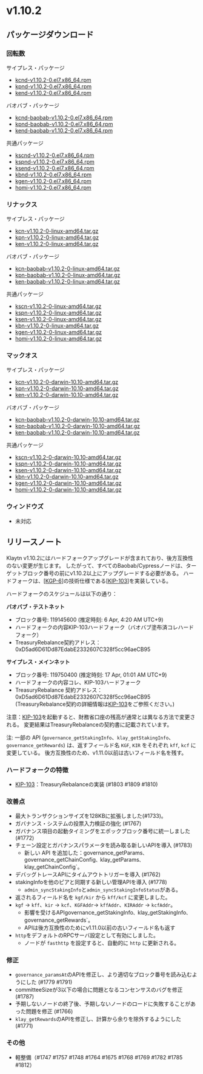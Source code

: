 # v1.10.2

## パッケージダウンロード

### 回転数<a id="rpm"></a>

サイプレス・パッケージ

- [kcnd-v1.10.2-0.el7.x86_64.rpm](https://packages.klaytn.net/klaytn/v1.10.2/kcnd-v1.10.2-0.el7.x86_64.rpm)
- [kpnd-v1.10.2-0.el7.x86_64.rpm](https://packages.klaytn.net/klaytn/v1.10.2/kpnd-v1.10.2-0.el7.x86_64.rpm)
- [kend-v1.10.2-0.el7.x86_64.rpm](https://packages.klaytn.net/klaytn/v1.10.2/kend-v1.10.2-0.el7.x86_64.rpm)

バオバブ・パッケージ

- [kcnd-baobab-v1.10.2-0.el7.x86_64.rpm](https://packages.klaytn.net/klaytn/v1.10.2/kcnd-baobab-v1.10.2-0.el7.x86_64.rpm)
- [kpnd-baobab-v1.10.2-0.el7.x86_64.rpm](https://packages.klaytn.net/klaytn/v1.10.2/kpnd-baobab-v1.10.2-0.el7.x86_64.rpm)
- [kend-baobab-v1.10.2-0.el7.x86_64.rpm](https://packages.klaytn.net/klaytn/v1.10.2/kend-baobab-v1.10.2-0.el7.x86_64.rpm)

共通パッケージ

- [kscnd-v1.10.2-0.el7.x86_64.rpm](https://packages.klaytn.net/klaytn/v1.10.2/kscnd-v1.10.2-0.el7.x86_64.rpm)
- [kspnd-v1.10.2-0.el7.x86_64.rpm](https://packages.klaytn.net/klaytn/v1.10.2/kspnd-v1.10.2-0.el7.x86_64.rpm)
- [ksend-v1.10.2-0.el7.x86_64.rpm](https://packages.klaytn.net/klaytn/v1.10.2/ksend-v1.10.2-0.el7.x86_64.rpm)
- [kbnd-v1.10.2-0.el7.x86_64.rpm](https://packages.klaytn.net/klaytn/v1.10.2/kbnd-v1.10.2-0.el7.x86_64.rpm)
- [kgen-v1.10.2-0.el7.x86_64.rpm](https://packages.klaytn.net/klaytn/v1.10.2/kgen-v1.10.2-0.el7.x86_64.rpm)
- [homi-v1.10.2-0.el7.x86_64.rpm](https://packages.klaytn.net/klaytn/v1.10.2/homi-v1.10.2-0.el7.x86_64.rpm)

### リナックス<a id="linux"></a>

サイプレス・パッケージ

- [kcn-v1.10.2-0-linux-amd64.tar.gz](https://packages.klaytn.net/klaytn/v1.10.2/kcn-v1.10.2-0-linux-amd64.tar.gz)
- [kpn-v1.10.2-0-linux-amd64.tar.gz](https://packages.klaytn.net/klaytn/v1.10.2/kpn-v1.10.2-0-linux-amd64.tar.gz)
- [ken-v1.10.2-0-linux-amd64.tar.gz](https://packages.klaytn.net/klaytn/v1.10.2/ken-v1.10.2-0-linux-amd64.tar.gz)

バオバブ・パッケージ

- [kcn-baobab-v1.10.2-0-linux-amd64.tar.gz](https://packages.klaytn.net/klaytn/v1.10.2/kcn-baobab-v1.10.2-0-linux-amd64.tar.gz)
- [kpn-baobab-v1.10.2-0-linux-amd64.tar.gz](https://packages.klaytn.net/klaytn/v1.10.2/kpn-baobab-v1.10.2-0-linux-amd64.tar.gz)
- [ken-baobab-v1.10.2-0-linux-amd64.tar.gz](https://packages.klaytn.net/klaytn/v1.10.2/ken-baobab-v1.10.2-0-linux-amd64.tar.gz)

共通パッケージ

- [kscn-v1.10.2-0-linux-amd64.tar.gz](https://packages.klaytn.net/klaytn/v1.10.2/kscn-v1.10.2-0-linux-amd64.tar.gz)
- [kspn-v1.10.2-0-linux-amd64.tar.gz](https://packages.klaytn.net/klaytn/v1.10.2/kspn-v1.10.2-0-linux-amd64.tar.gz)
- [ksen-v1.10.2-0-linux-amd64.tar.gz](https://packages.klaytn.net/klaytn/v1.10.2/ksen-v1.10.2-0-linux-amd64.tar.gz)
- [kbn-v1.10.2-0-linux-amd64.tar.gz](https://packages.klaytn.net/klaytn/v1.10.2/kbn-v1.10.2-0-linux-amd64.tar.gz)
- [kgen-v1.10.2-0-linux-amd64.tar.gz](https://packages.klaytn.net/klaytn/v1.10.2/kgen-v1.10.2-0-linux-amd64.tar.gz)
- [homi-v1.10.2-0-linux-amd64.tar.gz](https://packages.klaytn.net/klaytn/v1.10.2/homi-v1.10.2-0-linux-amd64.tar.gz)

### マックオス<a id="macos"></a>

サイプレス・パッケージ

- [kcn-v1.10.2-0-darwin-10.10-amd64.tar.gz](https://packages.klaytn.net/klaytn/v1.10.2/kcn-v1.10.2-0-darwin-10.10-amd64.tar.gz)
- [kpn-v1.10.2-0-darwin-10.10-amd64.tar.gz](https://packages.klaytn.net/klaytn/v1.10.2/kpn-v1.10.2-0-darwin-10.10-amd64.tar.gz)
- [ken-v1.10.2-0-darwin-10.10-amd64.tar.gz](https://packages.klaytn.net/klaytn/v1.10.2/ken-v1.10.2-0-darwin-10.10-amd64.tar.gz)

バオバブ・パッケージ

- [kcn-baobab-v1.10.2-0-darwin-10.10-amd64.tar.gz](https://packages.klaytn.net/klaytn/v1.10.2/kcn-baobab-v1.10.2-0-darwin-10.10-amd64.tar.gz)
- [kpn-baobab-v1.10.2-0-darwin-10.10-amd64.tar.gz](https://packages.klaytn.net/klaytn/v1.10.2/kpn-baobab-v1.10.2-0-darwin-10.10-amd64.tar.gz)
- [ken-baobab-v1.10.2-0-darwin-10.10-amd64.tar.gz](https://packages.klaytn.net/klaytn/v1.10.2/ken-baobab-v1.10.2-0-darwin-10.10-amd64.tar.gz)

共通パッケージ

- [kscn-v1.10.2-0-darwin-10.10-amd64.tar.gz](https://packages.klaytn.net/klaytn/v1.10.2/kscn-v1.10.2-0-darwin-10.10-amd64.tar.gz)
- [kspn-v1.10.2-0-darwin-10.10-amd64.tar.gz](https://packages.klaytn.net/klaytn/v1.10.2/kspn-v1.10.2-0-darwin-10.10-amd64.tar.gz)
- [ksen-v1.10.2-0-darwin-10.10-amd64.tar.gz](https://packages.klaytn.net/klaytn/v1.10.2/ksen-v1.10.2-0-darwin-10.10-amd64.tar.gz)
- [kbn-v1.10.2-0-darwin-10.10-amd64.tar.gz](https://packages.klaytn.net/klaytn/v1.10.2/kbn-v1.10.2-0-darwin-10.10-amd64.tar.gz)
- [kgen-v1.10.2-0-darwin-10.10-amd64.tar.gz](https://packages.klaytn.net/klaytn/v1.10.2/kgen-v1.10.2-0-darwin-10.10-amd64.tar.gz)
- [homi-v1.10.2-0-darwin-10.10-amd64.tar.gz](https://packages.klaytn.net/klaytn/v1.10.2/homi-v1.10.2-0-darwin-10.10-amd64.tar.gz)

### ウィンドウズ<a id="windows"></a>

- 未対応

## リリースノート

Klaytn v1.10.2にはハードフォークアップグレードが含まれており、後方互換性のない変更が生じます。 したがって、すべてのBaobab/Cypressノードは、ターゲットブロック番号の前にv1.10.2以上にアップグレードする必要がある。 ハードフォークは、[[KGP-6](https://govforum.klaytn.foundation/t/kgp-6-proposal-to-establish-a-sustainable-and-verifiable-klay-token-economy/157)]の技術仕様である[[KIP-103](https://kips.klaytn.foundation/KIPs/kip-103)]を実装している。

ハードフォークのスケジュールは以下の通り：

**バオバブ・テストネット**

- ブロック番号: 119145600 (推定時刻: 6 Apr, 4:20 AM UTC+9)
- ハードフォークの内容KIP-103ハードフォーク（バオバブ塗布済コレハードフォーク）
- TreasuryRebalance契約アドレス：0xD5ad6D61Dd87EdabE2332607C328f5cc96aeCB95

**サイプレス・メインネット**

- ブロック番号: 119750400 (推定時刻: 17 Apr, 01:01 AM UTC+9)
- ハードフォークの内容コレ、KIP-103ハードフォーク
- TreasuryRebalance 契約アドレス：0xD5ad6D61Dd87EdabE2332607C328f5cc96aeCB95
  (TreasuryRebalance契約の詳細情報は[KIP-103](https://kips.klaytn.foundation/KIPs/kip-103)をご参照ください。)

注意：[KIP-103](https://github.com/klaytn/kips/pull/104)を起動すると、財務省口座の残高が通常とは異なる方法で変更される。 変更結果はTreasuryRebalanceの契約書に記載されています。

注: 一部の API (`governance_getStakingInfo`、`klay_getStakingInfo`、`governance_getRewards`) は、返すフィールド名 `KGF`, `KIR` をそれぞれ `kff`, `kcf` に変更している。 後方互換性のため、v1.11.0以前は古いフィールド名を残す。

### ハードフォークの特徴

- [KIP-103](https://kips.klaytn.foundation/KIPs/kip-103)：TreasuryRebalanceの実装 (#1803 #1809 #1810)

### 改善点

- 最大トランザクションサイズを128KBに拡張しました(#1733)。
- ガバナンス・システムの投票入力検証の強化 (#1767)
- ガバナンス項目の起動タイミングをエポックブロック番号に統一しました(#1772)
- チェーン設定とガバナンスパラメータを読み取る新しいAPIを導入 (#1783)
  - 新しい API を追加した：governance_getParams`、`governance_getChainConfig`、`klay_getParams`、`klay_getChainConfig\`。
- デバッグトレースAPIにタイムアウトトリガーを導入 (#1762)
- stakingInfoを他のピアと同期する新しい管理APIを導入 (#1778)
  - `admin_syncStakingInfo`と`admin_syncStakingInfoStatus`がある。
- 返されるフィールド名を `kgf/kir` から `kff/kcf` に変更しました。
- `kgf` -> `kff`、`kir` -> `kcf`、`KGFAddr`-> `kffAddr`、`KIRAddr` -> `kcfAddr`。
  - 影響を受けるAPIgovernance_getStakingInfo`、`klay_getStakingInfo`、`governance_getRewards\`。
  - APIは後方互換性のためにv1.11.0以前の古いフィールド名も返す
- `http`をデフォルトのRPCサーバ設定として有効にしました。
  - ノードが `fasthttp` を設定すると、自動的に `http` に更新される。

### 修正

- `governance_paramsAt`のAPIを修正し、より適切なブロック番号を読み込むようにした (#1779 #1791)
- committeeSizeが3以下の場合に問題となるコンセンサスのバグを修正 (#1787)
- 予期しないノードの終了後、予期しないノードのロードに失敗することがあった問題を修正 (#1766)
- `klay_getRewards`のAPIを修正し、計算から余りを除外するようにした (#1771)

### その他

- 軽整備（#1747 #1757 #1748 #1764 #1675 #1768 #1769 #1782 #1785 #1812）
